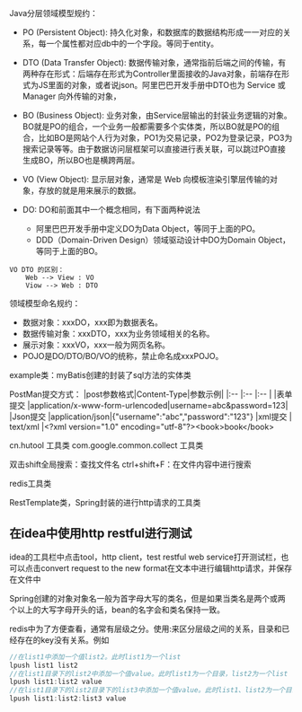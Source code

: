 <!--
 * @Author: QingHui Meng
 * @Date: 2020-07-20 08:48:24
-->
Java分层领域模型规约：
* PO (Persistent Object): 持久化对象，和数据库的数据结构形成一一对应的关系，每一个属性都对应db中的一个字段。等同于entity。
* DTO (Data Transfer Object): 数据传输对象，通常指前后端之间的传输，有两种存在形式：后端存在形式为Controller里面接收的Java对象，前端存在形式为JS里面的对象，或者说json。阿里巴巴开发手册中DTO也为 Service 或 Manager 向外传输的对象，
* BO (Business Object): 业务对象，由Service层输出的封装业务逻辑的对象。BO就是PO的组合，一个业务一般都需要多个实体类，所以BO就是PO的组合，比如BO是网站个人行为对象，PO1为交易记录，PO2为登录记录，PO3为搜索记录等等。由于数据访问层框架可以直接进行表关联，可以跳过PO直接生成BO，所以BO也是横跨两层。
* VO (View Object): 显示层对象，通常是 Web 向模板渲染引擎层传输的对象，存放的就是用来展示的数据。

* DO: DO和前面其中一个概念相同，有下面两种说法
    * 阿里巴巴开发手册中定义DO为Data Object，等同于上面的PO。
    * DDD（Domain-Driven Design）领域驱动设计中DO为Domain Object，等同于上面的BO。
```
VO DTO 的区别：
    Web --> View : VO
    Viow --> Web : DTO
```

领域模型命名规约：
* 数据对象：xxxDO，xxx即为数据表名。
* 数据传输对象：xxxDTO，xxx为业务领域相关的名称。
* 展示对象：xxxVO，xxx一般为网页名称。
* POJO是DO/DTO/BO/VO的统称，禁止命名成xxxPOJO。

example类：myBatis创建的封装了sql方法的实体类

PostMan提交方式：
|post参数格式|Content-Type|参数示例|
|:--        |:--        |:--      |
|表单提交    |application/x-www-form-urlencoded|username=abc&password=123|
|Json提交   |application/json|{"username":"abc","password":"123"}
|xml提交    | text/xml  |\<?xml version="1.0" encoding="utf-8"?>\<book>book\</book>


cn.hutool 工具类
com.google.common.collect 工具类

双击shift全局搜索：查找文件名
ctrl+shift+F：在文件内容中进行搜索

redis工具类

RestTemplate类，Spring封装的进行http请求的工具类

## 在idea中使用http restful进行测试
idea的工具栏中点击tool，http client，test restful web service打开测试栏，也可以点击convert request to the new format在文本中进行编辑http请求，并保存在文件中

Spring创建的对象对象名一般为首字母大写的类名，但是如果当类名是两个或两个以上的大写字母开头的话，bean的名字会和类名保持一致。

redis中为了方便查看，通常有层级之分。使用:来区分层级之间的关系，目录和已经存在的key没有关系。例如 
```java
//在list1中添加一个值list2。此时list1为一个list
lpush list1 list2
//在list1目录下的list2中添加一个值value。此时list1为一个目录，list2为一个list
lpush list1:list2 value
//在list1目录下的list2目录下的list3中添加一个值value。此时list1、list2为一个目录，list3为list
lpush list1:list2:list3 value

```
